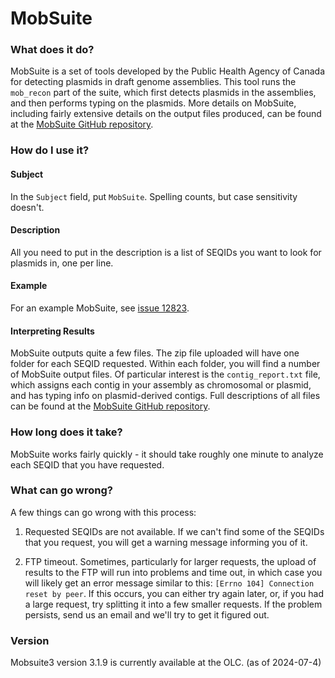 # MobSuite

### What does it do?

MobSuite is a set of tools developed by the Public Health Agency of Canada for detecting plasmids in draft genome
assemblies. This tool runs the `mob_recon` part of the suite, which first detects plasmids in the assemblies, and then
performs typing on the plasmids. More details on MobSuite, including fairly extensive details on the output files
produced, can be found at the [MobSuite GitHub repository](https://github.com/phac-nml/mob-suite).

### How do I use it?

#### Subject

In the `Subject` field, put `MobSuite`. Spelling counts, but case sensitivity doesn't.

#### Description

All you need to put in the description is a list of SEQIDs you want to look for plasmids in, one per line.

#### Example

For an example MobSuite, see [issue 12823](https://redmine.biodiversity.agr.gc.ca/issues/12823).

#### Interpreting Results

MobSuite outputs quite a few files. The zip file uploaded will have one folder for each SEQID requested.
Within each folder, you will find a number of MobSuite output files. Of particular interest is the `contig_report.txt` file,
which assigns each contig in your assembly as chromosomal or plasmid, and has typing info on plasmid-derived contigs.
Full descriptions of all files can be found at the [MobSuite GitHub repository](https://github.com/phac-nml/mob-suite).

### How long does it take?

MobSuite works fairly quickly - it should take roughly one minute to analyze each SEQID that you have requested.

### What can go wrong?

A few things can go wrong with this process:

1) Requested SEQIDs are not available. If we can't find some of the SEQIDs that you request, you will get a warning
message informing you of it.

2) FTP timeout. Sometimes, particularly for larger requests, the upload of results to the FTP will run into problems and time out,
in which case you will likely get an error message similar to this: `[Errno 104] Connection reset by peer`. If this occurs,
you can either try again later, or, if you had a large request, try splitting it into a few smaller requests. If the
problem persists, send us an email and we'll try to get it figured out.

### Version

Mobsuite3 version 3.1.9 is currently available at the OLC. (as of 2024-07-4)
